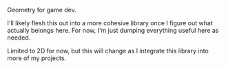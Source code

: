 Geometry for game dev.

I'll likely flesh this out into a more cohesive library once I figure out what actually belongs here. For now, I'm just dumping everything useful here as needed.

Limited to 2D for now, but this will change as I integrate this library into more of my projects.
